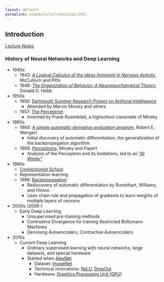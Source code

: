 ```yaml
---
layout: default
permalink: schedule/introduction.html
---
```


## Introduction

[Lecture Notes](notes/introduction.pdf)

### History of Neural Networks and Deep Learning

- 1940s 
    - 1943: [_A Logical Calculus of the ideas Imminent in Nervous Activity_](http://www.cse.chalmers.se/~coquand/AUTOMATA/mcp.pdf), McCulloch and Pitts
    - 1949: [_The Organization of Behavior: A Neuropsychological Theory_](http://s-f-walker.org.uk/pubsebooks/pdfs/The_Organization_of_Behavior-Donald_O._Hebb.pdf), Donald O. Hebb
- 1950s
    - 1956: [Dartmouth Summer Research Project on Artificial Intelligence](https://medium.com/rla-academy/dartmouth-workshop-the-birthplace-of-ai-34c533afe992)
        - Attended by Marvin Minsky and others
    - 1957: [The Perceptron](https://en.wikipedia.org/wiki/Perceptron)
        - Invented by Frank Rosenblatt, a highschool classmate of Minsky
- 1960s
    - 1964: [_A simple automatic derivative evaluation program_](https://dl.acm.org/citation.cfm?id=364791), Robert E. Wengert
        - Initial discovery of automatic differentiation, the generalization of the backpropagation algorithm
    - 1969: [_Perceptrons_](https://archive.org/details/Perceptrons), Minsky and Papert
        - Analysis of the Perceptron and its limitations, led to an ["AI Winter"](https://en.wikipedia.org/wiki/AI_winter#The_abandonment_of_connectionism_in_1969)
- 1980s
    - [Connectionist School](https://en.wikipedia.org/wiki/Connectionism)
    - Representation learning
    - 1986: [Backpropagation](https://en.wikipedia.org/wiki/Backpropagation)
        - Rediscovery of automatic differentiation by Rumelhart, Williams, and Hinton
        - Uses chain rule and propagation of gradients to learn weights of multiple layers of neurons
- 2000s (2006-)
    - Early Deep Learning
        - Unsupervised pre-training methods
        - Contrastive Divergence for training Restricted Boltzmann Machines
        - Denoising Autoencoders, Contractive Autoencoders
- 2010s
    - Current Deep Learning
        - Ordinary supervised learning with neural networks, large datasets, and special hardware
        - Started when [AlexNet](https://en.wikipedia.org/wiki/AlexNet)
            - Dataset: [ImageNet](http://image-net.org/about-overview)
            - Technical innovations: [ReLU](https://en.wikipedia.org/wiki/Rectifier_(neural_networks)), [DropOut](https://en.wikipedia.org/wiki/Dropout_(neural_networks))
            - Hardware: [Graphics Processing Unit (GPU)](https://en.wikipedia.org/wiki/Graphics_processing_unit)
